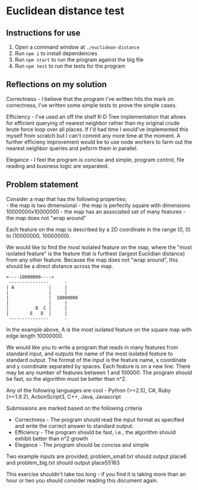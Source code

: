 # Euclidean distance test

## Instructions for use

1. Open a command window at `./euclidean-distance`
2. Run `npm i` to install dependencies
3. Run `npm start` to run the program against the big file
4. Run `npm test` to run the tests for the program

## Reflections on my solution

Correctness - I believe that the program I've written hits the mark on correctness, I've written some simple tests to  prove the simple cases.

Efficiency - I've used an off the shelf K-D Tree implementation that allows for efficient querying of nearest neighbor rather than my original crude brute force loop over all places. If I'd had time I would've implemented this myself from scratch but I can't commit any more time at the moment. A further efficieny improvement would be to use node workers to farm out the nearest neighbor queries and peform them in parallel.

Elegance - I feel the program is concise and simple, program control, file reading and business logic are separated.

## Problem statement

Consider a map that has the following properties;	
	- the map is two dimensional
	- the map is perfectly square with dimensions 10000000x10000000
	- the map has an associated set of many features
	- the map does not "wrap around"
	
Each feature on the map is described by a 2D coordinate in the range (0, 0) to (10000000, 10000000). 
	
We would like to find the most isolated feature on the map, where the "most isolated feature" is the feature that is 
furthest (largest Euclidian distance) from any other feature. Because the map does not "wrap around", this should be a 
direct distance across the map.

```
<----10000000---->
 ---------------      -
| A             |     |
|               |     |
|               |  10000000
|               |     |
|          B  C |     | 	
|        E   D  |     |
 ---------------      -   
```

In the example above, A is the most isolated feature on the square map with edge length 10000000.

We would like you to write a program that reads in many features from standard input, and outputs the name of the most isolated 
feature to standard output. The format of the input is the feature name, x coordinate and y coordinate separated by spaces. 
Each feature is on a new line. There may be any number of features between 1 and 100000. The program should 
be fast, so the algorithm must be better than n^2.

Any of the following languages are cool - Python (>=2.5), C#, Ruby (>=1.9.2), ActionScript3, C++, Java, Javascript

Submissions are marked based on the following criteria

* Correctness - The program should read the input format as specified and write the correct answer to standard output.
* Efficiency - The program should be fast, i.e., the algorithm should exhibit better than n^2 growth
* Elegance - The program should be concise and simple

Two example inputs are provided; problem_small.txt should output place6 and problem_big.txt should output place55163

This exercise shouldn't take too long - if you find it is taking more than an hour or two you should consider reading this document again.
